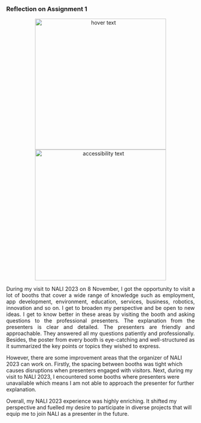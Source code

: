 ### Reflection on Assignment 1

<p align="center">
  <img src="https://scontent-kul3-1.xx.fbcdn.net/v/t39.30808-6/400771137_894294032032675_2181906145346888519_n.jpg?_nc_cat=110&ccb=1-7&_nc_sid=a73e89&_nc_ohc=3dEwhWfdRYIAX-OM3MB&_nc_ht=scontent-kul3-1.xx&oh=00_AfCBs71snpoWFSULbRI55lIASf9hvZmlYlhRrcOb3cqOig&oe=65A552F0" width="350" title="hover text">
  <img src="https://scontent-kul2-1.xx.fbcdn.net/v/t39.30808-6/399618011_894302372031841_8740650495241558524_n.jpg?_nc_cat=106&ccb=1-7&_nc_sid=a73e89&_nc_ohc=yUKcjJYQRG8AX8Mpbae&_nc_ht=scontent-kul2-1.xx&oh=00_AfCJ1mBZeZ3__al7HvNRRnAGts_WI7XSoaG5Vcd_iCRvTA&oe=65A51AA4" width="350" alt="accessibility text">
</p>

<p align="justify">
During my visit to NALI 2023 on 8 November, I got the opportunity to visit a lot of booths that cover a wide range of knowledge such as employment, app development, environment, education, services, business, robotics, innovation and so on. I get to broaden my perspective and be open to new ideas. I get to know better in these areas by visiting the booth and asking questions to the professional presenters. The explanation from the presenters is clear and detailed. The presenters are friendly and approachable. They answered all my questions patiently and professionally. Besides, the poster from every booth is eye-catching and well-structured as it summarized the key points or topics they wished to express. 

However, there are some improvement areas that the organizer of NALI 2023 can work on. Firstly, the spacing between booths was tight which causes disruptions when presenters engaged with visitors. Next, during my visit to NALI 2023, I encountered some booths where presenters were unavailable which means I am not able to approach the presenter for further explanation. 

Overall, my NALI 2023 experience was highly enriching. It shifted my perspective and fuelled my desire to participate in diverse projects that will equip me to join NALI as a presenter in the future.
</p>
